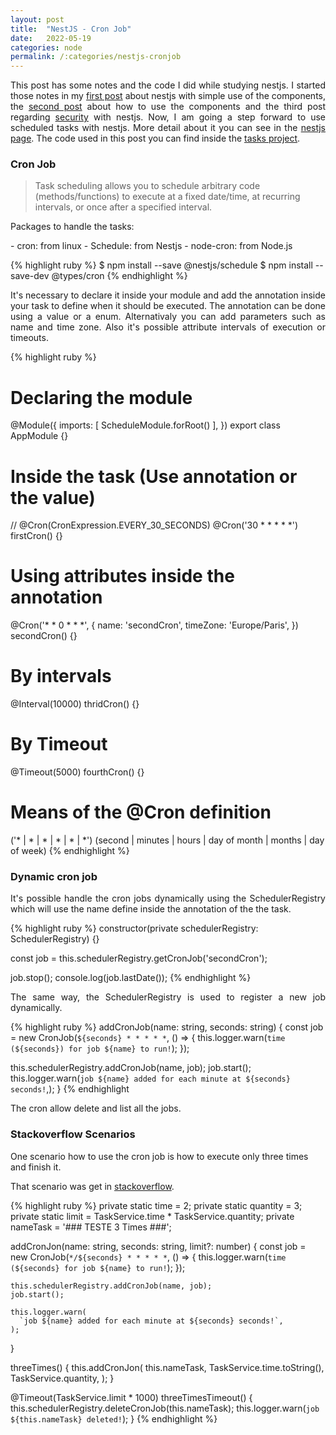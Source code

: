 ```yaml
---
layout: post
title:  "NestJS - Cron Job"
date:   2022-05-19
categories: node
permalink: /:categories/nestjs-cronjob
---
```



<p style="text-align: justify;">This post has some notes and the code I did while studying nestjs. I started those notes in my <a href="https://fabiana2611.github.io/node/nestjs">first post</a> about nestjs with simple use of the components, the <a href="https://fabiana2611.github.io/node/nestjs-advanced">second post</a> about how to use the components and the third post regarding <a href="https://fabiana2611.github.io/node/nestjs-security">security</a> with nestjs. Now, I am going a step forward to use scheduled tasks with nestjs. More detail about it you can see in the <a href="https://docs.nestjs.com/techniques/task-scheduling/">nestjs page</a>. The code used in this post you can find inside the <a href="https://github.com/fabiana2611/nestjs2/tree/master/tasks">tasks project</a>.</p>


<h3>Cron Job</h3>

<blockquote>Task scheduling allows you to schedule arbitrary code (methods/functions) to execute at a fixed date/time, at recurring intervals, or once after a specified interval. </blockquote>

<p>Packages to handle the tasks:</p>
- cron: from linux
- Schedule: from Nestjs
- node-cron: from Node.js

{% highlight ruby %}
$ npm install --save @nestjs/schedule
$ npm install --save-dev @types/cron
{% endhighlight %}

<p style="text-align: justify;">It's necessary to declare it inside your module and add the annotation inside your task to define when it should be executed. The annotation can be done using a value or a enum. Alternativaly you can add parameters such as name and time zone. Also it's possible attribute intervals of execution or timeouts.</p>

{% highlight ruby %}
# Declaring the module
@Module({
  imports: [ ScheduleModule.forRoot() ],
})
export class AppModule {}

# Inside the task (Use annotation or the value)
// @Cron(CronExpression.EVERY_30_SECONDS)
@Cron('30 * * * * *')
firstCron() {}

# Using attributes inside the annotation
@Cron('* * 0 * * *', {
    name: 'secondCron',
    timeZone: 'Europe/Paris',
})
secondCron() {}

# By intervals
@Interval(10000)
thridCron() {}

# By Timeout
@Timeout(5000)
fourthCron() {}

# Means of the @Cron definition
('* | * | * | * | * | *')
(second | minutes | hours | day of month | months | day of week)
{% endhighlight %}

<h3>Dynamic cron job</h3>

<p style="text-align: justify;">It's possible handle the cron jobs dynamically using the SchedulerRegistry which will use the name define inside the annotation of the the task.</p>

{% highlight ruby %}
constructor(private schedulerRegistry: SchedulerRegistry) {}

const job = this.schedulerRegistry.getCronJob('secondCron');

job.stop();
console.log(job.lastDate());
{% endhighlight %}

<p style="text-align: justify;">The same way, the SchedulerRegistry is used to register a new job dynamically.</p>

{% highlight ruby %}
addCronJob(name: string, seconds: string) {
  const job = new CronJob(`${seconds} * * * * *`, () => {
    this.logger.warn(`time (${seconds}) for job ${name} to run!`);
  });

  this.schedulerRegistry.addCronJob(name, job);
  job.start();
  this.logger.warn(`job ${name} added for each minute at ${seconds} seconds!`,);
}
{% endhighlight

<p style="text-align: justify;">The cron allow delete and list all the jobs.  </p>

<h3>Stackoverflow Scenarios</h3>

<p>One scenario how to use the cron job is how to execute only three times and finish it.</p>

<p>That scenario was get in <a href="https://stackoverflow.com/questions/70077725/add-counter-to-nestjs-cron-job/72310582#72310582">stackoverflow</a>.<p>

{% highlight ruby %}
private static time = 2;
private static quantity = 3;
private static limit = TaskService.time * TaskService.quantity;
private nameTask = '### TESTE  3 Times ###';

addCronJon(name: string, seconds: string, limit?: number) {
    const job = new CronJob(`*/${seconds} * * * * *`, () => {
      this.logger.warn(`time (${seconds} for job ${name} to run!`);
    });

    this.schedulerRegistry.addCronJob(name, job);
    job.start();

    this.logger.warn(
      `job ${name} added for each minute at ${seconds} seconds!`,
    );
  }

  threeTimes() {
    this.addCronJon(
      this.nameTask,
      TaskService.time.toString(),
      TaskService.quantity,
    );
  }

  @Timeout(TaskService.limit * 1000)
  threeTimesTimeout() {
    this.schedulerRegistry.deleteCronJob(this.nameTask);
    this.logger.warn(`job ${this.nameTask} deleted!`);
  }
{% endhighlight %}

